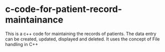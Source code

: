 # c-code-for-patient-record-maintainance
This is a c++ code for maintaining the records of patients. The data entry can be created, updated, displayed and deleted.
It uses the concept of File handling in C++
